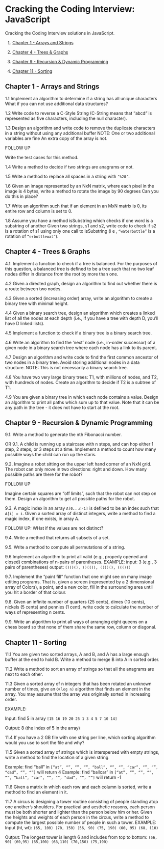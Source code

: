 # Cracking the Coding Interview: JavaScript

Cracking the Coding Interview solutions in JavaScript.

1. [Chapter 1 - Arrays and Strings](#chapter-1-arrays-and-strings)

4. [Chapter 4 - Trees & Graphs](#chapter-4-trees-graphs)

9. [Chapter 9 - Recursion & Dynamic Programming](#chapter-9-recursion-dynamic-programming)

11. [Chapter 11 - Sorting](#chapter-11-sorting)





## Chapter 1 - Arrays and Strings

1.1 Implement an algorithm to determine if a string has all unique characters What if you can not use additional data structures?

1.2 Write code to reverse a C-Style String (C-String means that “abcd” is represented as five characters, including the null character).

1.3 Design an algorithm and write code to remove the duplicate characters in a string without using any additional buffer NOTE: One or two additional variables are fine An extra copy of the array is not.

FOLLOW UP

Write the test cases for this method.

1.4 Write a method to decide if two strings are anagrams or not.

1.5 Write a method to replace all spaces in a string with `‘%20’`.

1.6 Given an image represented by an NxN matrix, where each pixel in the image is 4 bytes, write a method to rotate the image by 90 degrees Can you do this in place?

1.7 Write an algorithm such that if an element in an MxN matrix is 0, its entire row and column is set to 0.

1.8 Assume you have a method isSubstring which checks if one word is a substring of another Given two strings, s1 and s2, write code to check if s2 is a rotation of s1 using only one call to isSubstring (i e , `“waterbottle”` is a rotation of `“erbottlewat”`).



## Chapter 4 - Trees & Graphs

4.1. Implement a function to check if a tree is balanced. For the purposes of this question, a balanced tree is defined to be a tree such that no two leaf nodes differ in distance from the root by more than one.

4.2 Given a directed graph, design an algorithm to find out whether there is a route between two nodes.

4.3 Given a sorted (increasing order) array, write an algorithm to create a binary tree with minimal height.

4.4 Given a binary search tree, design an algorithm which creates a linked list of all the nodes at each depth (i.e., if you have a tree with depth D, you’ll have D linked lists).

4.5 Implement a function to check if a binary tree is a binary search tree.

4.6 Write an algorithm to find the ‘next’ node (i.e., in-order successor) of a given node in a binary search tree where each node has a link to its parent.

4.7 Design an algorithm and write code to find the first common ancestor of two nodes in a binary tree. Avoid storing additional nodes in a data structure. NOTE: This is not necessarily a binary search tree.

4.8 You have two very large binary trees: T1, with millions of nodes, and T2, with hundreds of nodes. Create an algorithm to decide if T2 is a subtree of T1.

4.9 You are given a binary tree in which each node contains a value. Design an algorithm to print all paths which sum up to that value. Note that it can be any path in the tree - it does not have to start at the root.


## Chapter 9 - Recursion & Dynamic Programming


9.1. Write a method to generate the nth Fibonacci number.

OR 9.1. A child is running up a staircase with n steps, and can hop either 1 step, 2 steps, or 3 steps at a time. Implement a method to count how many possible ways the child can run up the staris.

9.2. Imagine a robot sitting on the upper left hand corner of an NxN grid. The robot can only move in two directions: right and down. How many possible paths are there for the robot?

FOLLOW UP

Imagine certain squares are “off limits”, such that the robot can not step on them. Design an algorithm to get all possible paths for the robot.

9.3. A magic index in an array `A[0...n-1]` is defined to be an index such that `A[i] = i`. Given a sorted array of distinct integers, write a method to find a magic index, if one exists, in array A.

FOLLOW UP: WHat if the values are not distinct?

9.4. Write a method that returns all subsets of a set.

9.5. Write a method to compute all permutations of a string.

9.6 Implement an algorithm to print all valid (e.g., properly opened and closed) combinations of n-pairs of parentheses.
EXAMPLE:
input: 3 (e.g., 3 pairs of parentheses)
output: `()()(), ()(()), (())(), ((()))`

9.7. Implement the “paint fill” function that one might see on many image editing programs. That is, given a screen (represented by a 2 dimensional array of Colors), a point, and a new color, fill in the surrounding area until you hit a border of that colour.

9.8. Given an infinite number of quarters (25 cents), dimes (10 cents), nickels (5 cents) and pennies (1 cent), write code to calculate the number of ways of representing n cents.

9.9. Write an algorithm to print all ways of arranging eight queens on a chess board so that none of them share the same row, column or diagonal.


## Chapter 11 - Sorting

11.1 You are given two sorted arrays, A and B, and A has a large enough buffer at the end to hold B. Write a method to merge B into A in sorted order.

11.2 Write a method to sort an array of strings so that all the anagrams are next to each other.

11.3 Given a sorted array of n integers that has been rotated an unknown number of times, give an `O(log n)` algorithm that finds an element in the array. You may assume that the array was originally sorted in increasing order.

EXAMPLE:

Input: find 5 in array `[15 16 19 20 25 1 3 4 5 7 10 14]`

Output: 8 (the index of 5 in the array)

11.4 If you have a 2 GB file with one string per line, which sorting algorithm would you use to sort the file and why?

11.5 Given a sorted array of strings which is interspersed with empty strings, write a method to find the location of a given string.

Example: find “ball” in `[“at”, “”, “”, “”, “ball”, “”, “”, “car”, “”, “”, “dad”, “”, “”]` will return 4
Example: find “ballcar” in `[“at”, “”, “”, “”, “”, “ball”, “car”, “”, “”, “dad”, “”, “”]` will return -1

11.6 Given a matrix in which each row and each column is sorted, write a method to find an element in it.

11.7 A circus is designing a tower routine consisting of people standing atop one another’s shoulders. For practical and aesthetic reasons, each person must be both shorter and lighter than the person below him or her. Given the heights and weights of each person in the circus, write a method to compute the largest possible number of people in such a tower.
EXAMPLE:
Input (ht, wt): `(65, 100) (70, 150) (56, 90) (75, 190) (60, 95) (68, 110)`

Output: The longest tower is length 6 and includes from top to bottom: `(56, 90) (60,95) (65,100) (68,110) (70,150) (75,190)`


